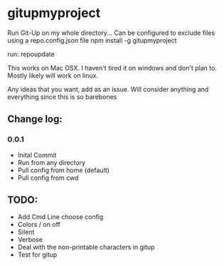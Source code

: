 gitupmyproject
==============

Run Git-Up on my whole directory...
Can be configured to exclude files using a repo.config.json file
npm install -g gitupmyproject

run: repoupdate

This works on Mac OSX. I haven't tired it on windows and don't plan to. Mostly likely will work on linux.

Any ideas that you want, add as an issue. Will consider anything and everything since this is so barebones

## Change log:
### 0.0.1
* Inital Commit 
* Run from any directory
* Pull config from home (default)
* Pull config from cwd


## TODO: 
* Add Cmd Line choose config
* Colors / on off
* Silent
* Verbose
* Deal with the non-printable characters in gitup
* Test for gitup
